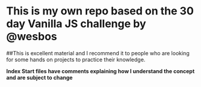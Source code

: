 


# This is my own repo based on the 30 day Vanilla JS challenge by @wesbos

##This is excellent material and I recommend it to people who are looking for some hands on projects to practice their knowledge.

**Index Start files have comments explaining how I understand the concept and are subject to change**
